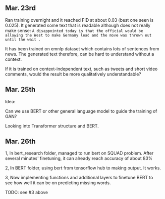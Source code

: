 ## Mar. 23rd
Ran training overnight and it reached FID at about 0.03 (best one seen is 0.025). It generated some text that is readable although does not really make sense:
`A disappointed today is that the official would be allowing the West to make Germany lead and the move was thrown out until the wait .`

It has been trained on emnlp dataset which contains lots of sentences from news. The generated text therefore, can be hard to understand without a context.

If it is trained on context-independent text, such as tweets and short video comments, would the result be more qualitatively understandable?


## Mar. 25th
Idea:

Can we use BERT or other general language model to guide the training of GAN?

Looking into Transformer structure and BERT.

## Mar. 26th
1, In bert_research folder, managed to run bert on SQUAD problem. After several minutes' finetuning, it can already reach accuracy of about 83%

2, In BERT folder, using bert from tensorflow hub to making output. It works.

3, Now implementing functions and additional layers to finetune BERT to see how well it can be on predicting missing words.

TODO:
see #3 above